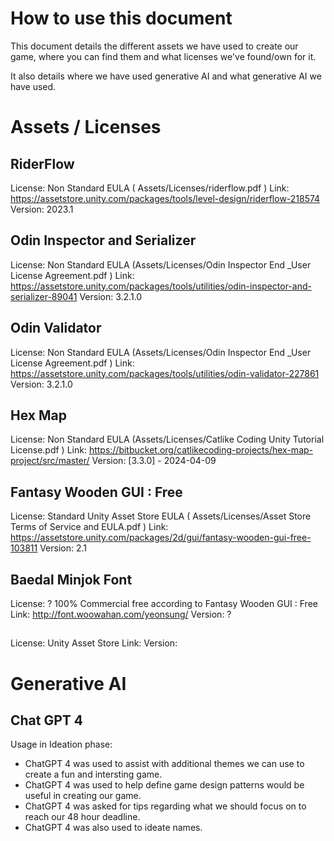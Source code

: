 # How to use this document
This document details the different assets we have used to create our game, where you can find them and what licenses we've found/own for it.

It also details where we have used generative AI and what generative AI we have used.

# Assets / Licenses
## RiderFlow
License: Non Standard EULA ( Assets/Licenses/riderflow.pdf )
Link: https://assetstore.unity.com/packages/tools/level-design/riderflow-218574
Version: 2023.1

## Odin Inspector and Serializer
License: Non Standard EULA (Assets/Licenses/Odin Inspector End _User License Agreement.pdf )
Link: https://assetstore.unity.com/packages/tools/utilities/odin-inspector-and-serializer-89041
Version: 3.2.1.0

## Odin Validator
License: Non Standard EULA (Assets/Licenses/Odin Inspector End _User License Agreement.pdf )
Link: https://assetstore.unity.com/packages/tools/utilities/odin-validator-227861
Version: 3.2.1.0

## Hex Map
License: Non Standard EULA (Assets/Licenses/Catlike Coding Unity Tutorial License.pdf )
Link: https://bitbucket.org/catlikecoding-projects/hex-map-project/src/master/
Version: [3.3.0] - 2024-04-09

## Fantasy Wooden GUI : Free
License: Standard Unity Asset Store EULA ( Assets/Licenses/Asset Store Terms of Service and EULA.pdf )
Link: https://assetstore.unity.com/packages/2d/gui/fantasy-wooden-gui-free-103811
Version: 2.1

## Baedal Minjok Font
License: ? 100% Commercial free according to Fantasy Wooden GUI : Free
Link: http://font.woowahan.com/yeonsung/
Version: ?

## 
License: Unity Asset Store
Link: 
Version: 

# Generative AI
## Chat GPT 4
Usage in Ideation phase: 
- ChatGPT 4 was used to assist with additional themes we can use to create a fun and intersting game.
- ChatGPT 4 was used to help define game design patterns would be useful in creating our game.
- ChatGPT 4 was asked for tips regarding what we should focus on to reach our 48 hour deadline.
- ChatGPT 4 was also used to ideate names.

## 